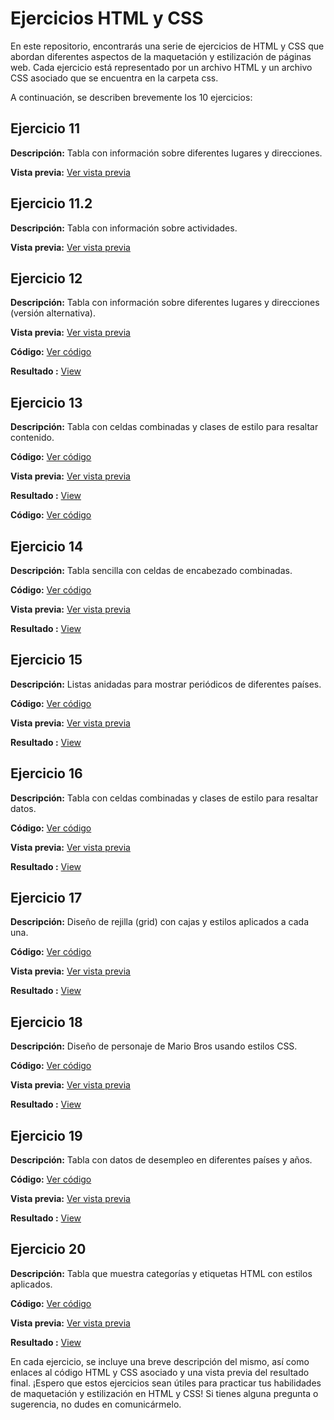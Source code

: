 # Ejercicios HTML y CSS

En este repositorio, encontrarás una serie de ejercicios de HTML y CSS que abordan diferentes aspectos de la maquetación y estilización de páginas web. Cada ejercicio está representado por un archivo HTML y un archivo CSS asociado que se encuentra en la carpeta css.

A continuación, se describen brevemente los 10 ejercicios:

## Ejercicio 11
**Descripción:** Tabla con información sobre diferentes lugares y direcciones.

**Vista previa:** [Ver vista previa](./vistas-previas/ejercicio-11.png)
## Ejercicio 11.2
**Descripción:** Tabla con información sobre actividades.

**Vista previa:** [Ver vista previa](./vistas-previas/ejercicio-11-2.png)

## Ejercicio 12
**Descripción:** Tabla con información sobre diferentes lugares y direcciones (versión alternativa).

**Vista previa:** [Ver vista previa](./vistas-previas/ejercicio-12.png)

**Código:** [Ver código](./Ejercicio11-12/index.html)

**Resultado :** [View](https://davidtomas98.github.io/T04-Tablas_DIV/Ejercicio11-12/index.html)

## Ejercicio 13
**Descripción:** Tabla con celdas combinadas y clases de estilo para resaltar contenido.

**Código:** [Ver código](./Ejercicio13/index.html)

**Vista previa:** [Ver vista previa](./vistas-previas/ejercicio13.png)

**Resultado :** [View](https://davidtomas98.github.io/T04-Tablas_DIV/Ejercicio13/index.html)

**Código:** [Ver código](./Ejercicio11-12/index.html)
## Ejercicio 14
**Descripción:** Tabla sencilla con celdas de encabezado combinadas.

**Código:** [Ver código](./Ejercicio14/index.html)

**Vista previa:** [Ver vista previa](./vistas-previas/ejercicio-14.png)

**Resultado :** [View](https://davidtomas98.github.io/T04-Tablas_DIV/Ejercicio14/index.html)

## Ejercicio 15
**Descripción:** Listas anidadas para mostrar periódicos de diferentes países.

**Código:** [Ver código](./Ejercicio15/index.html)

**Vista previa:** [Ver vista previa](./vistas-previas/ejercicio-15.png)

**Resultado :** [View](https://davidtomas98.github.io/T04-Tablas_DIV/Ejercicio15/index.html)

## Ejercicio 16
**Descripción:** Tabla con celdas combinadas y clases de estilo para resaltar datos.

**Código:** [Ver código](./Ejercicio16/index.html)

**Vista previa:** [Ver vista previa](./vistas-previas/ejercicio-16.png)

**Resultado :** [View](https://davidtomas98.github.io/T04-Tablas_DIV/Ejercicio16/index.html)

## Ejercicio 17
**Descripción:** Diseño de rejilla (grid) con cajas y estilos aplicados a cada una.

**Código:** [Ver código](./Ejercicio17/index.html)

**Vista previa:** [Ver vista previa](./vistas-previas/ejercicio-17.png)

**Resultado :** [View](https://davidtomas98.github.io/T04-Tablas_DIV/Ejercicio17/index.html)

## Ejercicio 18
**Descripción:** Diseño de personaje de Mario Bros usando estilos CSS.

**Código:** [Ver código](./Ejercicio18/index.html)

**Vista previa:** [Ver vista previa](./vistas-previas/ejercicio-18.png)

**Resultado :** [View](https://davidtomas98.github.io/T04-Tablas_DIV/Ejercicio18/index.html)

## Ejercicio 19
**Descripción:** Tabla con datos de desempleo en diferentes países y años.

**Código:** [Ver código](./Ejercicio19/index.html)

**Vista previa:** [Ver vista previa](./vistas-previas/ejercicio-19.png)

**Resultado :** [View](https://davidtomas98.github.io/T04-Tablas_DIV/Ejercicio19/index.html)

## Ejercicio 20
**Descripción:** Tabla que muestra categorías y etiquetas HTML con estilos aplicados.

**Código:** [Ver código](./Ejercicio20/index.html)

**Vista previa:** [Ver vista previa](./vistas-previas/ejercicio-20.png)

**Resultado :** [View](https://davidtomas98.github.io/T04-Tablas_DIV/Ejercicio20/index.html)

En cada ejercicio, se incluye una breve descripción del mismo, así como enlaces al código HTML y CSS asociado y una vista previa del resultado final. ¡Espero que estos ejercicios sean útiles para practicar tus habilidades de maquetación y estilización en HTML y CSS! Si tienes alguna pregunta o sugerencia, no dudes en comunicármelo.
